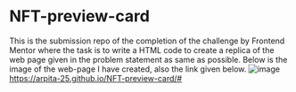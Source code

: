 # NFT-preview-card
This is the submission repo of the completion of the challenge by Frontend Mentor where the task is to write a HTML code to create a replica of the web page given in the problem statement as same as possible.
Below is the image of the web-page I have created, also the link given below.
![image](https://user-images.githubusercontent.com/64279181/146038499-13b858d1-bf47-473e-958a-b821c62c1924.png)
https://arpita-25.github.io/NFT-preview-card/#
